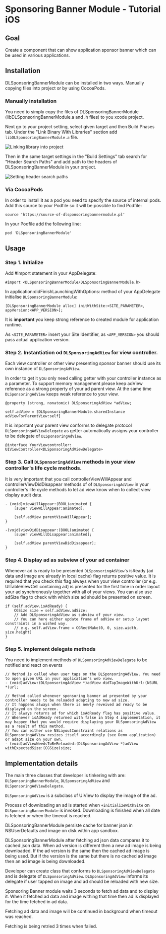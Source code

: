 # Sponsoring Banner Module - Tutorial iOS

## Goal
Create a component that can show application sponsor banner which can be used in various applications.

## Installation
DLSponsoringBannerModule can be installed in two ways. Manually copying files into project or by using CocoaPods.

### Manually installation
You need to simply copy the files of DLSponsoringBannerModule (libDLSponsoringBannerModule.a and .h files) to you xcode project.

Next go to your project setting, select given target and then Build Phases tab. Under the "Link Binary With Libraries" section add `libDLSponsoringBannerModule.a` file.

![Linking library into project](tutorial_resources/splash_screen_ios_linking_library.png)

Then in the same target settings in the "Build Settings" tab search for "Header Search Paths" and add path to the headers of DLSponsoringBannerModule in your project.

![Setting header search paths](tutorial_resources/splash_screen_ios_header_search_paths.png)

### Via CocoaPods
In order to install it as a pod you need to specify the source of internal pods. Add this source to your Podfile so it will be possible to find Podfile:

```
source 'https://source-of-dlsponsoringbannermodule.pl'
```

In your Podfile add the following line:
```
pod 'DLSponsoringBannerModule'
```

## Usage
### Step 1. Initialize
Add #import statement in your AppDelegate:
```
#import <DLSponsoringBannerModule/DLSponsoringBannerModule.h>
```

In application:didFinishLaunchingWithOptions: method of your AppDelegate initialise `DLSponsoringBannerModule`:
```
[DLSponsoringBannerModule alloc] initWithSite:<SITE_PARAMETER>, appVersion:<APP_VERSION>];
```
It is **important** you keep strong reference to created module for application runtime.

As `<SITE_PARAMETER>` insert your Site Identifier, as `<APP_VERSION>` you should pass actual application version.

### Step 2. Instantiation od `DLSponsoringAdView` for view controller.

Each view controller or other view presenting sponsor banner should use its own instance of `DLSponsoringAdView`. 

In order to get it you only need calling getter with your controller instance as a parameter. To support memory management please keep adView reference as a strong property of your ad parent view. At the same time `DLSponsoringAdView` keeps weak reference to your view.

```
@property (strong, nonatomic) DLSponsoringAdView *adView;

self.adView = [DLSponsoringBannerModule.sharedInstance adViewForParentView:self]
```

It is important your parent view conforms to delegate protocol `DLSponsoringAdViewDelegate` as getter automatically assigns your controller to be delegate of `DLSponsoringAdView`.

```
@interface YourViewcontroller: UIViewController<DLSponsoringAdViewDelegate>
```

### Step 3. Call `DLSponsoringAdView` methods in your view controller's life cycle methods.

It is very important that you call controllerViewWillAppear and controllerViewDidDisappear methods of of `DLSponsoringAdView` in your controller's life cycle methods to let ad view know when to collect view display audit data.

```
- (void)viewWillAppear:(BOOL)animated {
    [super viewWillAppear:animated];

    [self.adView parentViewWillAppear];
}

-(void)viewDidDisappear:(BOOL)animated {
    [super viewWillDisappear:animated];

    [self.adView parentViewDidDisappear];
}
```

### Step 4. Display ad as subview of your ad container 

Whenever ad is ready to be presented `DLSponsoringAdView`'s isReady (ad data and image are already in local cache) flag returns positive value. It is required that you check this flag always when your view controller (or e.g. UITableViewCell containing ad) is presented for the first time in order layout your ad synchronously together with all of your views. You can also use adSize flag to check with which size ad should be presented on screen.

```
if (self.adView.isAdReady) {
    CGSize size = self.adView.adSize;
    // Add DLSponsoringAdView as subview of your view.
    // You can here either update frame of adView or setup layout constraints in a wished way.
    // e.g. self.adView.frame = CGRectMake(0, 0, size.width, size.height)
}

```

### Step 5. Implement delegate methods
You need to implement methods of `DLSponsoringAdViewDelegate` to be notified and react on events

```
// Method is called when user taps on the DLSponsoringAdView. You need to open given URL in your application's web view.
- (void)adView:(DLSponsoringAdView *)adView didTapImageWithUrl:(NSURL *)url;
```

```
// Method called whenever sponsoring banner ad presented by your controller needs to be reloaded adapting to new ad size.
// It happens always when there is newly reveived ad ready to be displayed on the screen.
// It always returns ad for which isAdReady flag has positive value.
// Whenever isAdReady returned with false in Step 4 implementation, it may happen that you would require displaying your DLSponsoringAdView as a result of this method.
// You can either use NSLayoutConstraint relations as DLSponsoringAdView resizes itself accordingly (see Demo application) or adapt size on your own.
- (void)adViewNeedsToBeReloaded:(DLSponsoringAdView *)adView withExpectedSize:(CGSize)size;
```

## Implementation details

The main three classes that developer is tinkering with are: `DLSponsoringBannerModule`, `DLSponsoringAdView` and `DLSponsoringAdViewDelegate`.


`DLSponsoringAdView` is a subclass of UIView to display the image of the ad. 

Process of downloading an ad is started when `+initializeWithSite` on `DLSponsoringBannerModule` is invoked. Downloading is finished when all date is fetched or when the timeout is reached.

DLSponsoringBannerModule persiste cache for banner json in NSUserDefaults and image on disk within app sandbox.


DLSponsoringBannerModule after fetching ad json data compares it to cached json data. When ad version is different then a new ad image is being downloaded.
If the ad version is the same then the cached ad image is being used. But if the version is the same but there is no cached ad image then an ad image is being downloaded.


Developer can create class that conforms to `DLSponsoringAdViewDelegate` and is delegate of `DLSponsoringAdView`. `DLSponsoringAdView` informs its delegate if user tapped on image and ad should be reloaded with new size. 

Sponsoring Banner module waits 3 seconds to fetch ad data and to display it.
When it fetched ad data and image withing that time then ad is displayed for the time fetched in ad data.

Fetching ad data and image will be continued in background when timeout was reached.

Fetching is being retried 3 times when failed.
